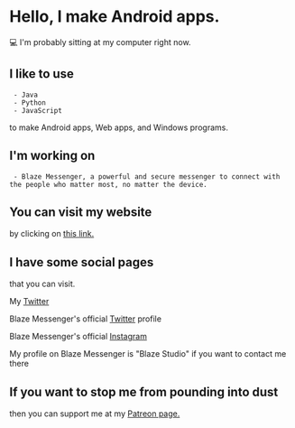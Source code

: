 # Hello, I make Android apps.
💻 I'm probably sitting at my computer right now.

## I like to use

     - Java
     - Python
     - JavaScript
    
to make Android apps, Web apps, and Windows programs.

## I'm working on

     - Blaze Messenger, a powerful and secure messenger to connect with the people who matter most, no matter the device.

## You can visit my website

by clicking on [this link.](https://www.roblokaz.wixsite.com/blazemessenger)

## I have some social pages

that you can visit.

My [Twitter](https://www.twitter.com/NetworkGalaxies)

Blaze Messenger's official [Twitter](https://www.twitter.com/blazemsg) profile

Blaze Messenger's official [Instagram](https://www.instagram.com/blazemsg)

My profile on Blaze Messenger is "Blaze Studio" if you want to contact me there

## If you want to stop me from pounding into dust

then you can support me at my [Patreon page.](https://www.patreon.com/blazemessenger)
